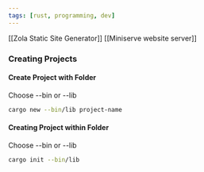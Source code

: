 ```yaml
---
tags: [rust, programming, dev]
---
```

[[Zola Static Site Generator]]
[[Miniserve website server]]

### Creating Projects
#### Create Project with Folder
Choose --bin or --lib
```bash
cargo new --bin/lib project-name
```
#### Creating Project within Folder
Choose --bin or --lib
```bash
cargo init --bin/lib
```
